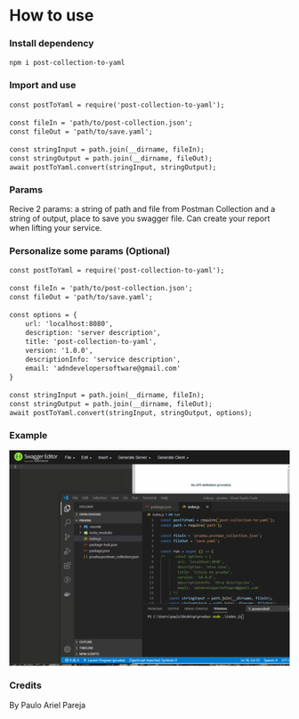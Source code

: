 # How to use

### Install dependency

```
npm i post-collection-to-yaml
```
### Import and use

```
const postToYaml = require('post-collection-to-yaml');

const fileIn = 'path/to/post-collection.json';
const fileOut = 'path/to/save.yaml';

const stringInput = path.join(__dirname, fileIn);
const stringOutput = path.join(__dirname, fileOut);
await postToYaml.convert(stringInput, stringOutput);

```
### Params
Recive 2 params: a string of path and file from Postman Collection and a string of output, place to save you swagger file. Can create your report when lifting your service.

### Personalize some params (Optional)
```
const postToYaml = require('post-collection-to-yaml');

const fileIn = 'path/to/post-collection.json';
const fileOut = 'path/to/save.yaml';

const options = {
    url: 'localhost:8080',
    description: 'server description',
    title: 'post-collection-to-yaml',
    version: '1.0.0',
    descriptionInfo: 'service description',
    email: 'adndevelopersoftware@gmail.com'
}

const stringInput = path.join(__dirname, fileIn);
const stringOutput = path.join(__dirname, fileOut);
await postToYaml.convert(stringInput, stringOutput, options);

```

### Example
![](example.gif)
### Credits
By Paulo Ariel Pareja
